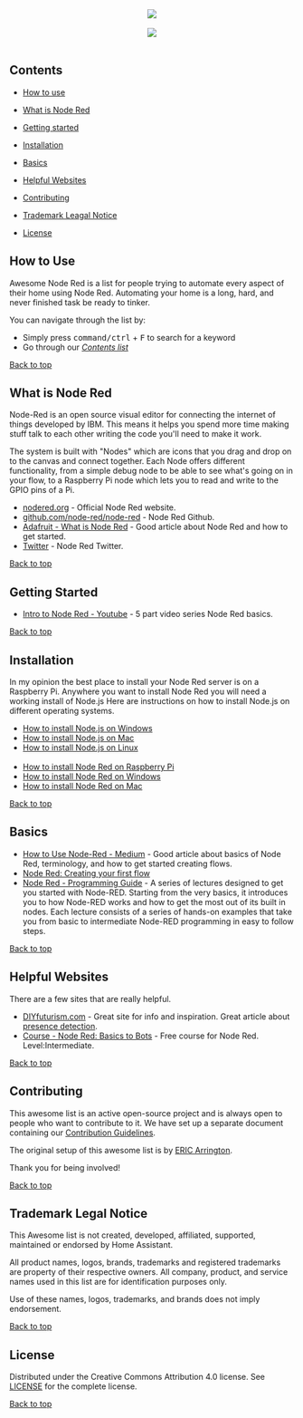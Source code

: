<div align="center">
	<img src="https://github.com/SAASquatchy/awesome-list-node-red/blob/master/media/node-red-awesome.png">
	<br><br>
	<img src="https://awesome.re/badge.svg">
	<br>
</div>

<br>


## Contents

- [How to use](#how-to-use)
- [What is Node Red](#what-is-node-red)
- [Getting started](#getting-started)
- [Installation](#installation)
- [Basics](#basics)
- [Helpful Websites](#helpful-websites)

- [Contributing](#contributing)
- [Trademark Leagal Notice](#trademark-legal-notice)
- [License](#license)


## How to Use

Awesome Node Red is a list for people trying to automate every
aspect of their home using Node Red. Automating your home is a long, hard, and never finished
task be ready to tinker.

You can navigate through the list by:

- Simply press <kbd>command/ctrl</kbd> + <kbd>F</kbd> to search for a keyword
- Go through our [_Contents list_](#contents)

[Back to top](#contents)

## What is Node Red

Node-Red is an open source visual editor for connecting the internet of things developed by IBM. This means it helps you spend more time making stuff talk to each other writing the code you'll need to make it work. 

The system is built with "Nodes" which are icons that you drag and drop on to the canvas and connect together. Each Node offers different functionality, from a simple debug node to be able to see what's going on in your flow, to a Raspberry Pi node which lets you to read and write to the GPIO pins of a Pi.

* [nodered.org](https://nodered.org/) - Official Node Red website.
* [github.com/node-red/node-red](https://github.com/node-red/node-red) - Node Red Github.
* [Adafruit - What is Node Red](https://learn.adafruit.com/raspberry-pi-hosting-node-red/what-is-node-red]) - Good article about Node Red and how to get started.
* [Twitter](https://twitter.com/nodered) - Node Red Twitter.

[Back to top](#contents)

## Getting Started

* [Intro to Node Red - Youtube](https://www.youtube.com/watch?v=3AR432bguOY) - 5 part video series Node Red basics.

[Back to top](#contents)

## Installation

In my opinion the best place to install your Node Red server is on a Raspberry Pi. Anywhere you want to install Node Red you will need a working install of Node.js Here are instructions on how to install Node.js on different operating systems.

* [How to install Node.js on Windows](https://treehouse.github.io/installation-guides/windows/node-windows.html)
* [How to install Node.js on Mac](https://blog.teamtreehouse.com/install-node-js-npm-mac)
* [How to install Node.js on Linux](https://blog.teamtreehouse.com/install-node-js-npm-linux)
<br><br>
* [How to install Node Red on Raspberry Pi](https://nodered.org/docs/hardware/raspberrypi)
* [How to install Node Red on Windows](https://nodered.org/docs/platforms/windows)
* [How to install Node Red on Mac](https://diyprojects.io/installing-using-node-red-macos-windows/)

[Back to top](#contents)

## Basics

* [How to Use Node-Red - Medium](https://medium.com/node-red/how-to-use-node-red-af8afa12ddcc) - Good article about basics of Node Red, terminology, and how to get started creating flows.
* [Node Red: Creating your first flow](https://nodered.org/docs/getting-started/first-flow)
* [Node Red - Programming Guide](http://noderedguide.com/) - A series of lectures designed to get you started with Node-RED. Starting from the very basics, it introduces you to how Node-RED works and how to get the most out of its built in nodes. Each lecture consists of a series of hands-on examples that take you from basic to intermediate Node-RED programming in easy to follow steps.


[Back to top](#contents)

## Helpful Websites

There are a few sites that are really helpful. 

* [DIYfuturism.com](https://diyfuturism.com/index.php/category/node-red/) - Great site for info and inspiration. Great article about [presence detection](https://diyfuturism.com/index.php/2017/11/27/useful-sensor-improving-presence-detection-with-node-red/).
* [Course - Node Red: Basics to Bots](https://cognitiveclass.ai/courses/node-red-basics-to-bots/) - Free course for Node Red. Level:Intermediate.

[Back to top](#contents)

## Contributing

This awesome list is an active open-source project and is always open to
people who want to contribute to it. We have set up a separate document
containing our [Contribution Guidelines](https://github.com/SAASquatchy/awesome-list-node-red/blob/master/CONTRIBUTING.md).

The original setup of this awesome list is by [ERIC Arrington](https://twitter.com/ewarrin).

Thank you for being involved!

[Back to top](#contents)

## Trademark Legal Notice

This Awesome list is not created, developed, affiliated, supported, maintained
or endorsed by Home Assistant.

All product names, logos, brands, trademarks and registered trademarks are
property of their respective owners. All company, product, and service names
used in this list are for identification purposes only.

Use of these names, logos, trademarks, and brands does not imply endorsement.

[Back to top](#contents)

## License

Distributed under the Creative Commons Attribution 4.0 license. 
See [LICENSE](https://github.com/SAASquatchy/awesome-list-node-red/blob/master/LICENSE.md) for
the complete license.

[Back to top](#contents)
